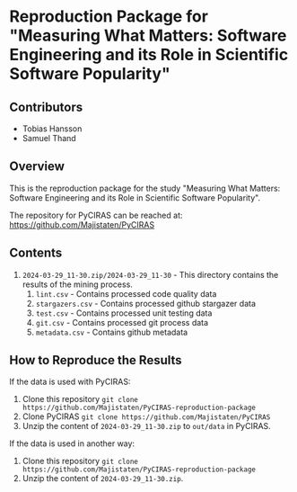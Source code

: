 # Reproduction Package for "Measuring What Matters: Software Engineering and its Role in Scientific Software Popularity"

## Contributors
  - Tobias Hansson
  - Samuel Thand

## Overview
This is the reproduction package for the study "Measuring What Matters: Software Engineering and its Role in Scientific Software Popularity". 

The repository for PyCIRAS can be reached at: https://github.com/Majistaten/PyCIRAS

## Contents
1. `2024-03-29_11-30.zip/2024-03-29_11-30` - This directory contains the results of the mining process.
   1. `lint.csv` - Contains processed code quality data
   2. `stargazers.csv` - Contains processed github stargazer data
   3. `test.csv` - Contains processed unit testing data
   4. `git.csv` - Contains processed git process data
   5. `metadata.csv` - Contains github metadata

## How to Reproduce the Results
If the data is used with PyCIRAS:
1. Clone this repository
  ```git clone https://github.com/Majistaten/PyCIRAS-reproduction-package```
2. Clone PyCIRAS
   ```git clone https://github.com/Majistaten/PyCIRAS```
3. Unzip the content of `2024-03-29_11-30.zip` to `out/data` in PyCIRAS.

If the data is used in another way:
1. Clone this repository
  ```git clone https://github.com/Majistaten/PyCIRAS-reproduction-package```
2. Unzip the content of `2024-03-29_11-30.zip`.